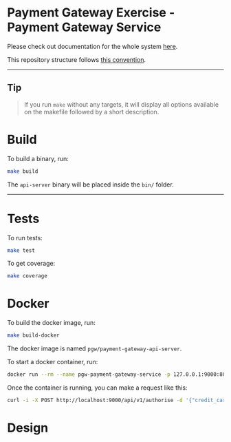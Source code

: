 # Payment Gateway Exercise - Payment Gateway Service

Please check out documentation for the whole system [here](https://github.com/gustavooferreira/pgw-docs).

This repository structure follows [this convention](https://github.com/golang-standards/project-layout).

---

## Tip

> If you run `make` without any targets, it will display all options available on the makefile followed by a short description.

# Build

To build a binary, run:

```bash
make build
```

The `api-server` binary will be placed inside the `bin/` folder.

---

# Tests

To run tests:

```bash
make test
```

To get coverage:

```bash
make coverage
```

# Docker

To build the docker image, run:

```bash
make build-docker
```

The docker image is named `pgw/payment-gateway-api-server`.

To start a docker container, run:

```bash
docker run --rm --name pgw-payment-gateway-service -p 127.0.0.1:9000:8080/tcp pgw/payment-gateway-api-server
```

Once the container is running, you can make a request like this:

```bash
curl -i -X POST http://localhost:9000/api/v1/authorise -d '{"credit_card": {"name":"customer1", "number": 4000000000000001, "expiry_month":10, "expiry_year":2030, "cvv":123}, "currency": "EUR", "amount": 10.50}'
```

# Design
